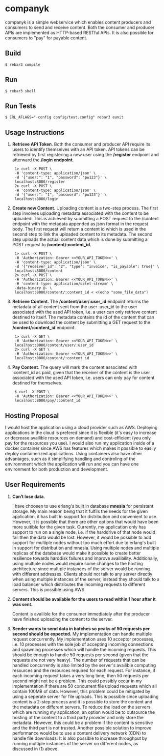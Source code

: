 companyk
=====

companyk is a simple webservice which enables content producers and consumers to send and receive content. Both the consumer and producer APIs are implemented as HTTP-based RESTful APIs. It is also possible for consumers to "pay" for payable content.

Build
-----

    $ rebar3 compile

Run
-----

    $ rebar3 shell

Run Tests
-----

    $ ERL_AFLAGS="-config config/test.config" rebar3 eunit

Usage Instructions
-----

1. <b>Retrieve API Token</b>. Both the consumer and producer API require its users to identify themselves with an API token. API tokens can be retrieved by first registering a new user using the <b>/register</b> endpoint and afterward the <b>/login endpoint</b>.
        
        1> curl -X POST \
        -H 'content-type: application/json' \
        -d '{"user:": "1", "password": "pw123"}' \
        localhost:8080/register
        2> curl -X POST \
        -H 'content-type: application/json' \
        -d '{"user:": "1", "password": "pw123"}' \
        localhost:8080/login

2. <b>Create new Content</b>. Uploading content is a two-step process. The first step involves uploading metadata associated with the content to be uploaded. This is achieved by submitting a POST request to the </b>/content</b> endpoint with the metadata appended as json format in the request body. The first request will return a content id which is used in the second step to link the uploaded content to its metadata. The second step uploads the actual content data which is done by submitting a POST request to <b>/content/:content_id</b>.
   
        1> curl -X POST \
        -H 'Authorization: Bearer <<YOUR_API_TOKEN>>' \
        -H 'content-type: application/json' \
        -d '{"receiver_id": "2", "type": "invoice", "is_payable": true}' \
        localhost:8080/content
        2> curl -X POST \
        -H 'Authorization: Bearer <<YOUR_API_TOKEN>>' \
        -H 'content-type: application/octet-stream' \
        -data-binary @- \
        localhost:8080/content/:content_id < <(echo "some_file_data")

3. <b>Retrieve Content.</b> The <b>/content/user/:user_id</b> endpoint returns the metadata of all content sent from the user :user_id to the user associated with the used API token, i.e. a user can only retrieve content destined to itself. The metadata contains the id of the content that can be used to download the content by submitting a GET request to the <b>/content/:content_id</b> endpoint.
   
        1> curl -X GET \
        -H 'Authorization: Bearer <<YOUR_API_TOKEN>>' \
        localhost:8080/content/user/:user_id
        2> curl -X GET \
        -H 'Authorization: Bearer <<YOUR_API_TOKEN>>' \
        localhost:8080/content/:content_id

4. <b>Pay Content</b>. The query will mark the content associated with :content_id as paid, given that the receiver of the content is the user associated with the used API token, i.e. users can only pay for content destined for themselves. 

        $ curl -X POST \
        -H 'Authorization: Bearer <<YOUR_API_TOKEN>>' \
        localhost:8080/pay/:content_id

Hosting Proposal
-----

I would host the application using a cloud provider such as AWS. Deploying applications in the cloud is prefered since it is flexible (it's easy to increase or decrease availible resources on demand) and cost-efficient (you only pay for the resources you use). I would also run my application inside of a docker container since AWS has features which makes it possible to easily deploy containerized applications. Using containers also have other advantages, such as it simplifying handling and controling of the environnment which the application will run and you can have one environment for both production and development.

User Requirements
-----

1. <b>Can’t lose data</b>.
   
   I have choosen to use erlang's built in database <b>mnesia</b> for persistant storage. My main reason being that it fulfils the needs for the given application, it has built in support for distribution and convenient to use. However, it is possible that there are other options that would have been more suitible for the given task. Currently, my application only has support to run on a single node, i.e. if the harddrive of that node would fail then the data would be lost. However, it would be possible to add support for multiple nodes without too much effort due to erlang's built in support for distribution and mnesia. Using multiple nodes and multiple replicas of the database would make it possible to create better resilience towards harddisk failures and improve availibility. Additionally, using multiple nodes would require some changes to the hosting architecture since multiple instances of the server would be running with different addresses. Clients should not talk to any server directly when using multiple instances of the server, instead they should talk to a load balancer which distributes the incoming requests to different servers. This is possible using AWS.</p>

2. <b>Content should be available for the users to read within 1 hour after it was sent.</b>
   
   Content is availible for the consumer immediately after the producer have finished uploading the content to the server.  

3. <b>Sender wants to send data in batches so peaks of 50 requests per second should be
expected.</b>
My implementation can handle multiple request concurrently. My implementation uses 10 acceptor processes, i.e. 10 processes with the sole job of accepting incoming connections and spawning processes which will handle the incoming requests. This should be enough to handle 50 requests per second (given that the requests are not very heavy). The number of requests that can be handled concurrently is also limited by the server's availible computing resources and the resources required for each request. For instance, if each incoming request takes a very long time; then 50 requests per second might not be a problem. This could possibly occur in my implementation if there are 50 concurrent file upload requests which all contain 100MB of data. However, this problem could be mitigated by using a seperate server for file uploads. This is possible since uploading content is a 2-step process and it is possible to store the content and the metadata on different servers. To reduce the load on the servers which are running my application, an option would be to outsource the hosting of the content to a third party provider and only store the metadata. However, this could be a problem if the content is sensitive and the third part is not trusted. Another possible solution to improve performance would be to use a content delivery network (CDN) to handle file downloads. It is also possible to increase throughput by running multiple instances of the server on different nodes, as discussed in (1) above.
